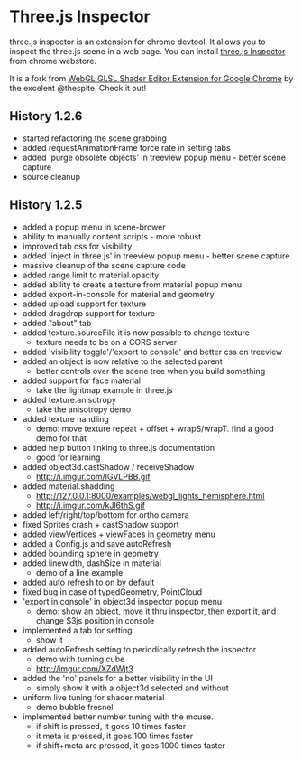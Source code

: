 # Three.js Inspector
three.js inspector is an extension for chrome devtool. It allows you to inspect
the three.js scene in a web page. 
You can install [three.js Inspector](https://chrome.google.com/webstore/detail/threejs-inspector/dnhjfclbfhcbcdfpjaeacomhbdfjbebi)
from chrome webstore.

It is a fork from
[WebGL GLSL Shader Editor Extension for Google Chrome](https://github.com/spite/ShaderEditorExtension)
by the excelent @thespite. Check it out! 

## History 1.2.6
- started refactoring the scene grabbing
- added requestAnimationFrame force rate in setting tabs
- added 'purge obsolete objects' in treeview popup menu - better scene capture
- source cleanup

## History 1.2.5
- added a popup menu in scene-brower
- ability to manually content scripts - more robust
- improved tab css for visibility
- added 'inject in three.js' in treeview popup menu - better scene capture
- massive cleanup of the scene capture code
- added range limit to material.opacity
- added ability to create a texture from material popup menu
- added export-in-console for material and geometry
- added upload support for texture
- added dragdrop support for texture
- added "about" tab
- added texture.sourceFile it is now possible to change texture
  - texture needs to be on a CORS server
- added 'visibility toggle'/'export to console' and better css on treeview
- added an object is now relative to the selected parent
  - better controls over the scene tree when you build something
- added support for face material
  - take the lightmap example in three.js
- added texture.anisotropy
  - take the anisotropy demo
- added texture handling
  - demo: move texture repeat + offset + wrapS/wrapT. find a good demo for that
- added help button linking to three.js documentation
  - good for learning
- added object3d.castShadow / receiveShadow
  - http://i.imgur.com/IGVLPBB.gif
- added material.shadding
  - http://127.0.0.1:8000/examples/webgl_lights_hemisphere.html
  - http://i.imgur.com/kJl6thS.gif
- added left/right/top/bottom for ortho camera
- fixed Sprites crash + castShadow support
- added viewVertices + viewFaces in geometry menu
- added a Config.js and save autoRefresh
- added bounding sphere in geometry
- added linewidth, dashSize in material
  - demo of a line example
- added auto refresh to on by default
- fixed bug in case of typedGeometry, PointCloud
- 'export in console' in object3d inspector popup menu
  - demo: show an object, move it thru inspector, then export it, and change $3js position in console
- implemented a tab for setting
  - show it
- added autoRefresh setting to periodically refresh the inspector
  - demo with turning cube
  - http://imgur.com/XZdWjt3
- added the 'no' panels for a better visibility in the UI
  - simply show it with a object3d selected and without
- uniform live tuning for shader material
  - demo bubble fresnel
- implemented better number tuning with the mouse. 
  - if shift is pressed, it goes 10 times faster
  - it meta is pressed, it goes 100 times faster
  - if shift+meta are pressed, it goes 1000 times faster
